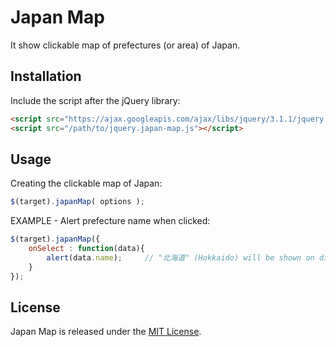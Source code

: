 # Japan Map

It show clickable map of prefectures (or area) of Japan.

## Installation

Include the script after the jQuery library:

```html
<script src="https://ajax.googleapis.com/ajax/libs/jquery/3.1.1/jquery.min.js"></script>
<script src="/path/to/jquery.japan-map.js"></script>
```

## Usage

Creating the clickable map of Japan:

```javascript
$(target).japanMap( options );
```

EXAMPLE - Alert prefecture name when clicked:

```javascript
$(target).japanMap({
    onSelect : function(data){
        alert(data.name);     // "北海道" (Hokkaido) will be shown on dialog when you click Hokkaido Island.
    }
});
```

## License

Japan Map is released under the [MIT License](http://opensource.org/licenses/MIT).
